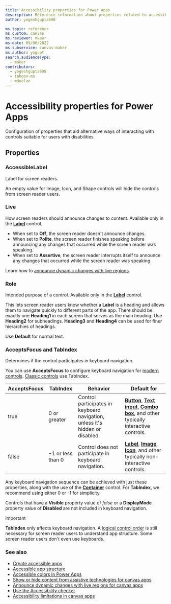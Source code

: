 ```yaml
---
title: Accessibility properties for Power Apps
description: Reference information about properties related to accessibility in Power Apps.
author: yogeshgupta698

ms.topic: reference
ms.custom: canvas
ms.reviewer: mkaur
ms.date: 09/06/2022
ms.subservice: canvas-maker
ms.author: yogupt
search.audienceType: 
  - maker
contributors:
  - yogeshgupta698
  - tahoon-ms
  - mduelae
---
```

# Accessibility properties for Power Apps

Configuration of properties that aid alternative ways of interacting with controls suitable for users with disabilities.

## Properties

### AccessibleLabel
Label for screen readers.

An empty value for Image, Icon, and Shape controls will hide the controls from screen reader users.

### Live
How screen readers should announce changes to content. Available only in the **[Label](control-text-box.md)** control.

* When set to **Off**, the screen reader doesn't announce changes.
* When set to **Polite**, the screen reader finishes speaking before announcing any changes that occurred while the screen reader was speaking.
* When set to **Assertive**, the screen reader interrupts itself to announce any changes that occurred while the screen reader was speaking.

Learn how to [announce dynamic changes with live regions](../accessible-apps-live-regions.md).

### Role
Intended purpose of a control. Available only in the **[Label](control-text-box.md)** control.

This lets screen reader users know whether a **Label** is a heading and allows them to navigate quickly to different parts of the app. There should be exactly one **Heading1** in each screen that serves as the main heading. Use **Heading2** for subheadings. **Heading3** and **Heading4** can be used for finer hierarchies of headings.

Use **Default** for normal text.

### AcceptsFocus and TabIndex
Determines if the control participates in keyboard navigation.

You can use **AcceptsFocus** to configure keyboard navigation for [modern controls](./modern-controls/overview-modern-controls.md). [Classic controls](../reference-properties.md) use TabIndex.

| AcceptsFocus | TabIndex | Behavior | Default for |
|--------------|----------|----------|-------------|
| true | 0 or greater | Control participates in keyboard navigation, unless it's hidden or disabled. | [**Button**](control-button.md), [**Text input**](control-text-input.md), [**Combo box**](control-combo-box.md), and other typically interactive controls. |
| false | &minus;1 or less than 0 | Control does not participate in keyboard navigation. | [**Label**](control-text-box.md), [**Image**](control-image.md), [**Icon**](control-shapes-icons.md), and other typically non-interactive controls. |

Any keyboard navigation sequence can be achieved with just these properties, along with the use of the [**Container**](control-container.md) control. For **TabIndex**, we recommend using either 0 or -1 for simplicity.

Controls that have a **Visible** property value of *false* or a **DisplayMode** property value of **Disabled** are not included in keyboard navigation.

> [!IMPORTANT]
> **TabIndex** only affects keyboard navigation. A [logical control order](../accessible-apps-structure.md) is still necessary for screen reader users to understand app structure. Some screen reader users don't even use keyboards.


### See also

- [Create accessible apps](../accessible-apps.md)
- [Accessible app structure](../accessible-apps-structure.md)
- [Accessible colors in Power Apps](../accessible-apps-color.md)
- [Show or hide content from assistive technologies for canvas apps](../accessible-apps-content-visibility.md)
- [Announce dynamic changes with live regions for canvas apps](../accessible-apps-live-regions.md)
- [Use the Accessibility checker](../accessibility-checker.md)
- [Accessibility limitations in canvas apps](../accessible-apps-limitations.md)
